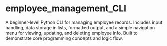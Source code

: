 # employee_management_CLI
A beginner-level Python CLI for managing employee records. Includes input handling, data storage in lists, formatted output, and a simple navigation menu for viewing, updating, and deleting employee info. Built to demonstrate core programming concepts and logic flow.
